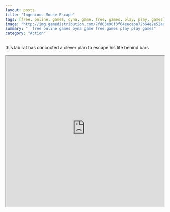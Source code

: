 ```yaml
---
layout: posts
title: "Ingenious Mouse Escape"
tags: [free, online, games, oyna, game, free, games, play, play, games]
image: "http://img.gamedistribution.com/7fd03e90f3f64eecaba72b64e2e52a66.jpg"
summary: "  free online games oyna game free games play play games"
category: "Action"
---
```


this lab rat has concocted a clever plan to escape his life behind bars

<iframe width="100%" height="480px;" src="http://flash.gamedistribution.com?game=7fd03e90f3f64eecaba72b64e2e52a66"></iframe>